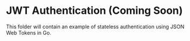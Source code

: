 # JWT Authentication (Coming Soon)
This folder will contain an example of stateless authentication using JSON Web Tokens in Go.
